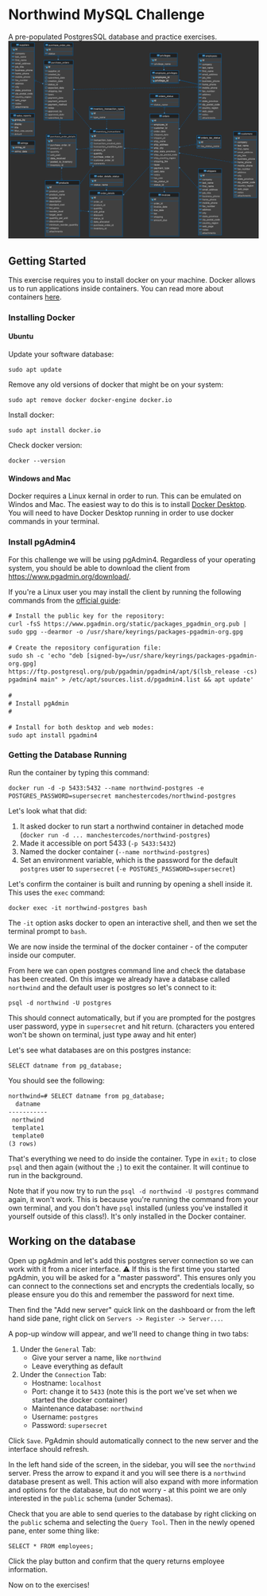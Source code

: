 # Northwind MySQL Challenge

A pre-populated PostgresSQL database and practice exercises.
![Northwind ERD](northwind-erd.png)

## Getting Started

This exercise requires you to install docker on your machine. 
Docker allows us to run applications inside containers. You can read more about containers [here](https://www.docker.com/resources/what-container).

### Installing Docker

#### Ubuntu

Update your software database:
```
sudo apt update
```

Remove any old versions of docker that might be on your system:
```
sudo apt remove docker docker-engine docker.io
```

Install docker:
```
sudo apt install docker.io
```

Check docker version:
```
docker --version
```

#### Windows and Mac

Docker requires a Linux kernal in order to run. This can be emulated on Windos and Mac. The easiest way to do this is to install [Docker Desktop](https://docs.docker.com/get-docker/). You will need to have Docker Desktop running in order to use docker commands in your terminal.

### Install pgAdmin4

For this challenge we will be using pgAdmin4. 
Regardless of your operating system, you should be able to download the client from https://www.pgadmin.org/download/.

If you're a Linux user you may install the client by running the following commands from the [official guide](https://www.pgadmin.org/download/pgadmin-4-apt):
```
# Install the public key for the repository:
curl -fsS https://www.pgadmin.org/static/packages_pgadmin_org.pub | sudo gpg --dearmor -o /usr/share/keyrings/packages-pgadmin-org.gpg

# Create the repository configuration file:
sudo sh -c 'echo "deb [signed-by=/usr/share/keyrings/packages-pgadmin-org.gpg] https://ftp.postgresql.org/pub/pgadmin/pgadmin4/apt/$(lsb_release -cs) pgadmin4 main" > /etc/apt/sources.list.d/pgadmin4.list && apt update'

#
# Install pgAdmin
#

# Install for both desktop and web modes:
sudo apt install pgadmin4
```

### Getting the Database Running

Run the container by typing this command:
```
docker run -d -p 5433:5432 --name northwind-postgres -e POSTGRES_PASSWORD=supersecret manchestercodes/northwind-postgres
```

Let's look what that did:
1. It asked docker to run start a northwind container in detached mode (`docker run -d ... manchestercodes/northwind-postgres`)
2. Made it accessible on port 5433 (`-p 5433:5432`)
3. Named the docker container (`--name northwind-postgres`)
4. Set an environment variable, which is the password for the default `postgres` user to `supersecret` (`-e POSTGRES_PASSWORD=supersecret`)

Let's confirm the container is built and running by opening a shell inside it. This uses the `exec` command:
```
docker exec -it northwind-postgres bash
```

The `-it` option asks docker to open an interactive shell, and then we set the terminal prompt to `bash`.

We are now inside the terminal of the docker container - of the computer inside our computer.

From here we can open postgres command line and check the database has been created. 
On this image we already have a database called `northwind` and the default user is postgres so let's connect to it:
```
psql -d northwind -U postgres
```

This should connect automatically, but if you are prompted for the postgres user password, yype in `supersecret` and hit return. (characters you entered won't be shown on terminal, just type away and hit enter)

Let's see what databases are on this postgres instance:
```
SELECT datname from pg_database;
```

You should see the following:

```
northwind=# SELECT datname from pg_database;
  datname
-----------
 northwind
 template1
 template0
(3 rows)
```

That's everything we need to do inside the container. Type in `exit;` to close `psql` and then again (without the `;`) to exit the container. It will continue to run in the background.

Note that if you now try to run the `psql -d northwind -U postgres` command again, it won't work. This is because you're running the command from your own terminal, and you don't have `psql` installed (unless you've installed it yourself outside of this class!). It's only installed in the Docker container.

## Working on the database

Open up pgAdmin and let's add this postgres server connection so we can work with it from a nicer interface.
⚠️ If this is the first time you started pgAdmin, you will be asked for a "master password". This ensures only you can connect to the connections set and encrypts the credentials locally, so please ensure you do this and remember the password for next time.

Then find the "Add new server" quick link on the dashboard or from the left hand side pane, right click on `Servers -> Register -> Server...`.

A pop-up window will appear, and we'll need to change thing in two tabs:
1. Under the `General` Tab:
	- Give your server a name, like `northwind`
	- Leave everything as default
2. Under the `Connection` Tab:
	- Hostname: `localhost`
	- Port: change it to `5433` (note this is the port we've set when we started the docker container)
	- Maintenance database: `northwind`
	- Username: `postgres`
	- Password: `supersecret`

Click `Save`. PgAdmin should automatically connect to the new server and the interface should refresh.

In the left hand side of the screen, in the sidebar, you will see the `northwind` server. Press the arrow to expand it and you will see there is a `northwind` database present as well. This action will also expand with more information and options for the database, but do not worry - at this point we are only interested in the `public` schema (under Schemas).

Check that you are able to send queries to the database by right clicking on the `public` schema and selecting the `Query Tool`. Then in the newly opened pane, enter some thing like:

```
SELECT * FROM employees;
```

Click the play button and confirm that the query returns employee information.

Now on to the exercises!
